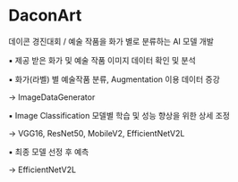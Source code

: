 # DaconArt
데이콘 경진대회 / 예술 작품을 화가 별로 분류하는 AI 모델 개발

▪ 제공 받은 화가 및 예술 작품 이미지 데이터 확인 및 분석

▪ 화가(라벨) 별 예술작품 분류, Augmentation 이용 데이터 증강

   -> ImageDataGenerator
   
▪ Image Classification 모델별 학습 및 성능 향상을 위한 상세 조정

   -> VGG16, ResNet50, MobileV2, EfficientNetV2L
   
▪ 최종 모델 선정 후 예측

   -> EfficientNetV2L
